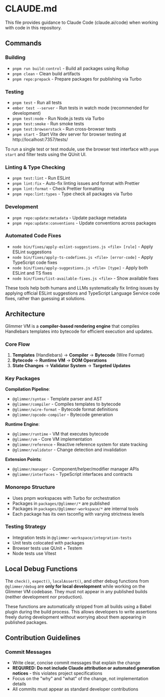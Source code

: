 # CLAUDE.md

This file provides guidance to Claude Code (claude.ai/code) when working with code in this repository.

## Commands

### Building
- `pnpm run build:control` - Build all packages using Rollup
- `pnpm clean` - Clean build artifacts
- `pnpm repo:prepack` - Prepare packages for publishing via Turbo

### Testing
- `pnpm test` - Run all tests
- `ember test --server` - Run tests in watch mode (recommended for development)
- `pnpm test:node` - Run Node.js tests via Turbo
- `pnpm test:smoke` - Run smoke tests
- `pnpm test:browserstack` - Run cross-browser tests
- `pnpm start` - Start Vite dev server for browser testing at http://localhost:7357/tests/

To run a single test or test module, use the browser test interface with `pnpm start` and filter tests using the QUnit UI.

### Linting & Type Checking
- `pnpm test:lint` - Run ESLint
- `pnpm lint:fix` - Auto-fix linting issues and format with Prettier
- `pnpm lint:format` - Check Prettier formatting
- `pnpm repo:lint:types` - Type check all packages via Turbo

### Development
- `pnpm repo:update:metadata` - Update package metadata
- `pnpm repo:update:conventions` - Update conventions across packages

### Automated Code Fixes
- `node bin/fixes/apply-eslint-suggestions.js <file> [rule]` - Apply ESLint suggestions
- `node bin/fixes/apply-ts-codefixes.js <file> [error-code]` - Apply TypeScript code fixes
- `node bin/fixes/apply-suggestions.js <file> [type]` - Apply both ESLint and TS fixes
- `node bin/fixes/list-available-fixes.js <file>` - Show available fixes

These tools help both humans and LLMs systematically fix linting issues by applying official ESLint suggestions and TypeScript Language Service code fixes, rather than guessing at solutions.

## Architecture

Glimmer VM is a **compiler-based rendering engine** that compiles Handlebars templates into bytecode for efficient execution and updates.

### Core Flow
1. **Templates** (Handlebars) → **Compiler** → **Bytecode** (Wire Format)
2. **Bytecode** → **Runtime VM** → **DOM Operations**
3. **State Changes** → **Validator System** → **Targeted Updates**

### Key Packages

**Compilation Pipeline**:
- `@glimmer/syntax` - Template parser and AST
- `@glimmer/compiler` - Compiles templates to bytecode
- `@glimmer/wire-format` - Bytecode format definitions
- `@glimmer/opcode-compiler` - Bytecode generation

**Runtime Engine**:
- `@glimmer/runtime` - VM that executes bytecode
- `@glimmer/vm` - Core VM implementation
- `@glimmer/reference` - Reactive reference system for state tracking
- `@glimmer/validator` - Change detection and invalidation

**Extension Points**:
- `@glimmer/manager` - Component/helper/modifier manager APIs
- `@glimmer/interfaces` - TypeScript interfaces and contracts

### Monorepo Structure
- Uses pnpm workspaces with Turbo for orchestration
- Packages in `packages/@glimmer/*` are published
- Packages in `packages/@glimmer-workspace/*` are internal tools
- Each package has its own tsconfig with varying strictness levels

### Testing Strategy
- Integration tests in `@glimmer-workspace/integration-tests`
- Unit tests colocated with packages
- Browser tests use QUnit + Testem
- Node tests use Vitest

## Local Debug Functions

The `check()`, `expect()`, `localAssert()`, and other debug functions from `@glimmer/debug` are **only for local development** while working on the Glimmer VM codebase. They must not appear in any published builds (neither development nor production).

These functions are automatically stripped from all builds using a Babel plugin during the build process. This allows developers to write assertions freely during development without worrying about them appearing in published packages.

## Contribution Guidelines

### Commit Messages
- Write clear, concise commit messages that explain the change
- **REQUIRED: Do not include Claude attribution or automated generation notices** - this violates project specifications
- Focus on the "why" and "what" of the change, not implementation details
- All commits must appear as standard developer contributions